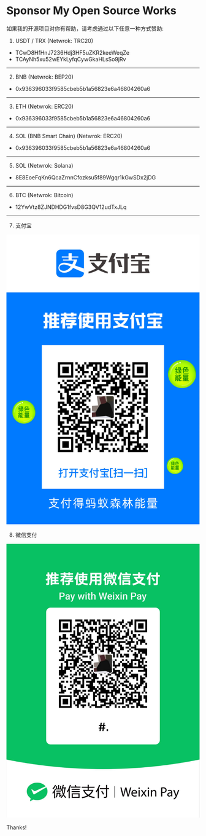 # Sponsor My Open Source Works

如果我的开源项目对你有帮助，请考虑通过以下任意一种方式赞助:

1.  USDT / TRX (Netwrok: TRC20)
- TCwD8HfHnJ7236Hdj3HF5uZKR2keeWeqZe
- TCAyNh5xu52wEYkLyfqCywGkaHLsSo9jRv

---

2. BNB (Netwrok: BEP20)
- 0x936396033f9585cbeb5b1a56823e6a46804260a6

---

3. ETH (Netwrok: ERC20)
- 0x936396033f9585cbeb5b1a56823e6a46804260a6

---

4. SOL (BNB Smart Chain) (Netwrok: ERC20)
- 0x936396033f9585cbeb5b1a56823e6a46804260a6

---

5. SOL (Netwrok: Solana)
- 8E8EoeFqKn6QcaZrnnCfozksu5f89Wgqr1kGwSDx2jDG

---

6. BTC (Netwrok: Bitcoin)
- 12YwVtz8ZJNDHDG1fvsD8G3QV12udTxJLq

---

7. 支付宝

![支付宝](images/alipay.PNG)

8. 微信支付

![微信支付](images/wechat.JPG)

Thanks!
